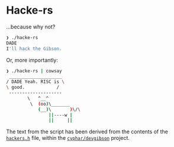 # Hacke-rs

…because why not?

```sh
❯ ./hacke-rs
DADE
I'll hack the Gibson.
```

Or, more importantly:

```sh
❯ ./hacke-rs | cowsay 
 ____________________
/ DADE Yeah. RISC is \
\ good.            /
 --------------------
        \   ^__^
         \  (oo)\_______
            (__)\       )\/\
                ||----w |
                ||     ||
```

The text from the script has been derived from the contents of the
[`hackers.h`](https://github.com/cyphar/devgibson/blob/master/scripts/hackers.h)
file, within the
[`cyphar/devgibson`](https://github.com/cyphar/devgibson)
project.
